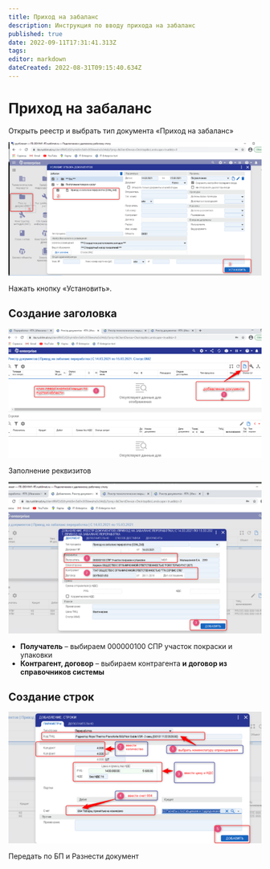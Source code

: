 ```yaml
---
title: Приход на забаланс
description: Инструкция по вводу прихода на забаланс
published: true
date: 2022-09-11T17:31:41.313Z
tags: 
editor: markdown
dateCreated: 2022-08-31T09:15:40.634Z
---
```


# Приход на забаланс

Открыть реестр и выбрать тип документа «Приход на забаланс»

![](<../../assets/0 (111).png>)

Нажать кнопку «Установить».

## Создание заголовка

![](<../../assets/1 (33).png>)

Заполнение реквизитов

![](<../../assets/2 (17).png>)

* **Получатель** – выбираем 000000100 СПР участок покраски и упаковки
* **Контрагент, договор** – выбираем контрагента **и договор из справочников системы**

## Создание строк

![](<../../assets/3 (75).png>)

Передать по БП и Разнести документ

